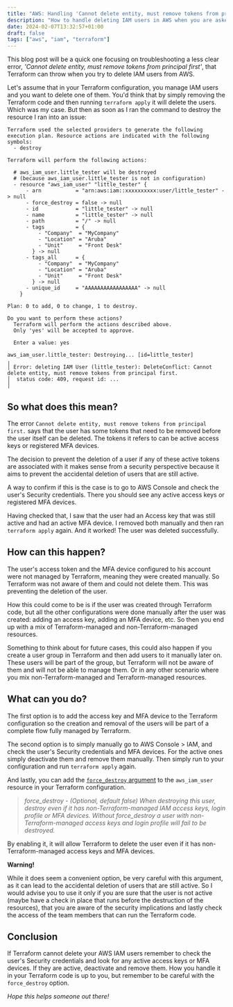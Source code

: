 ```yaml
---
title: "AWS: Handling 'Cannot delete entity, must remove tokens from principal first' error"
description: "How to handle deleting IAM users in AWS when you are asked to delete the token from the principal first."
date: 2024-02-07T13:32:57+01:00
draft: false
tags: ["aws", "iam", "terraform"]
---
```


This blog post will be a quick one focusing on troubleshooting a less clear error, _'Cannot delete entity, must remove tokens from principal first'_, that Terraform can throw when you try to delete IAM users from AWS.

Let's assume that in your Terraform configuration, you manage IAM users and you want to delete one of them. You'd think that by simply removing the Terraform code and then running `terraform apply` it will delete the users. Which was my case. But then as soon as I ran the command to destroy the resource I ran into an issue:

```console
Terraform used the selected providers to generate the following execution plan. Resource actions are indicated with the following symbols:
  - destroy

Terraform will perform the following actions:

  # aws_iam_user.little_tester will be destroyed
  # (because aws_iam_user.little_tester is not in configuration)
  - resource "aws_iam_user" "little_tester" {
      - arn           = "arn:aws:iam::xxxxxxxxxx:user/little_tester" -> null
      - force_destroy = false -> null
      - id            = "little_tester" -> null
      - name          = "little_tester" -> null
      - path          = "/" -> null
      - tags          = {
          - "Company"  = "MyCompany"
          - "Location" = "Aruba"
          - "Unit"     = "Front Desk"
        } -> null
      - tags_all      = {
          - "Company"  = "MyCompany"
          - "Location" = "Aruba"
          - "Unit"     = "Front Desk"
        } -> null
      - unique_id     = "AAAAAAAAAAAAAAAAA" -> null
    }

Plan: 0 to add, 0 to change, 1 to destroy.

Do you want to perform these actions?
  Terraform will perform the actions described above.
  Only 'yes' will be accepted to approve.

  Enter a value: yes

aws_iam_user.little_tester: Destroying... [id=little_tester]
╷
│ Error: deleting IAM User (little_tester): DeleteConflict: Cannot delete entity, must remove tokens from principal first.
│  status code: 409, request id: ...
│
```

## So what does this mean?

The error `Cannot delete entity, must remove tokens from principal first.` says that the user has some tokens that need to be removed before the user itself can be deleted. The tokens it refers to can be active access keys or registered MFA devices.

The decision to prevent the deletion of a user if any of these active tokens are associated with it makes sense from a security perspective because it aims to prevent the accidental deletion of users that are still active.

A way to confirm if this is the case is to go to AWS Console and check the user's Security credentials. There you should see any active access keys or registered MFA devices.

Having checked that, I saw that the user had an Access key that was still active and had an active MFA device. I removed both manually and then ran `terraform apply` again. And it worked! The user was deleted successfully.

## How can this happen?

The user's access token and the MFA device configured to his account were not managed by Terraform, meaning they were created manually. So Terraform was not aware of them and could not delete them. This was preventing the deletion of the user.

How this could come to be is if the user was created through Terraform code, but all the other configurations were done manually after the user was created: adding an access key, adding an MFA device, etc. So then you end up with a mix of Terraform-managed and non-Terraform-managed resources.

Something to think about for future cases, this could also happen if you create a user group in Terraform and then add users to it manually later on. These users will be part of the group, but Terraform will not be aware of them and will not be able to manage them. Or in any other scenario where you mix non-Terraform-managed and Terraform-managed resources.

## What can you do?

The first option is to add the access key and MFA device to the Terraform configuration so the creation and removal of the users will be part of a complete flow fully managed by Terraform.

The second option is to simply manually go to AWS Console > IAM, and check the user's Security credentials and MFA devices. For the active ones simply deactivate them and remove them manually. Then simply run to your configuration and run `terraform apply` again.

And lastly, you can add the [`force_destroy` argument](https://registry.terraform.io/providers/hashicorp/aws/latest/docs/resources/iam_user#force_destroy) to the `aws_iam_user` resource in your Terraform configuration.

> _force_destroy - (Optional, default false) When destroying this user, destroy even if it has non-Terraform-managed IAM access keys, login profile or MFA devices. Without force_destroy a user with non-Terraform-managed access keys and login profile will fail to be destroyed._

By enabling it, it will allow Terraform to delete the user even if it has non-Terraform-managed access keys and MFA devices.

**Warning!**

While it does seem a convenient option, be very careful with this argument, as it can lead to the accidental deletion of users that are still active. So I would advise you to use it only if you are sure that the user is not active (maybe have a check in place that runs before the destruction of the resources), that you are aware of the security implications and lastly check the access of the team members that can run the Terraform code.

## Conclusion

If Terraform cannot delete your AWS IAM users remember to check the user's Security credentials and look for any active access keys or MFA devices. If they are active, deactivate and remove them. How you handle it in your Terraform code is up to you, but remember to be careful with the `force_destroy` option.

_Hope this helps someone out there!_
